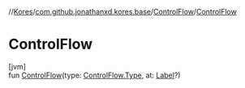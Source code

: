 //[Kores](../../../index.md)/[com.github.jonathanxd.kores.base](../index.md)/[ControlFlow](index.md)/[ControlFlow](-control-flow.md)

# ControlFlow

[jvm]\
fun [ControlFlow](-control-flow.md)(type: [ControlFlow.Type](-type/index.md), at: [Label](../-label/index.md)?)
